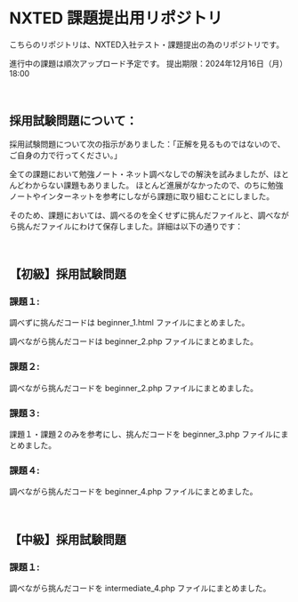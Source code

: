 # NXTED 課題提出用リポジトリ

こちらのリポジトリは、NXTED入社テスト・課題提出の為のリポジトリです。

進行中の課題は順次アップロード予定です。
提出期限：2024年12月16日（月）18:00

<br>

## 採用試験問題について：

採用試験問題について次の指示がありました：「正解を見るものではないので、ご自身の力で行ってください。」

全ての課題において勉強ノート・ネット調べなしでの解決を試みましたが、ほとんどわからない課題もありました。
ほとんど進展がなかったので、のちに勉強ノートやインターネットを参考にしながら課題に取り組むことにしました。

そのため、課題においては、調べるのを全くせずに挑んだファイルと、調べながら挑んだファイルにわけて保存しました。詳細は以下の通りです：

<br>

## 【初級】採用試験問題

### 課題１:

調べずに挑んだコードは beginner_1.html ファイルにまとめました。

調べながら挑んだコードは beginner_2.php ファイルにまとめました。

### 課題２:

調べながら挑んだコードを beginner_2.php ファイルにまとめました。

### 課題３:

課題１・課題２のみを参考にし、挑んだコードを beginner_3.php ファイルにまとめました。

### 課題４:

調べながら挑んだコードを beginner_4.php ファイルにまとめました。

<br>

## 【中級】採用試験問題

### 課題１:

調べながら挑んだコードを intermediate_4.php ファイルにまとめました。
